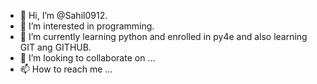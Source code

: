 - 👋 Hi, I’m @Sahil0912.
- 👀 I’m interested in programming.
- 🌱 I’m currently learning python and enrolled in py4e and also learning GIT ang GITHUB.
- 💞️ I’m looking to collaborate on ...
- 📫 How to reach me ...

<!---
Sahil0912/Sahil0912 is a ✨ special ✨ repository because its `README.md` (this file) appears on your GitHub profile.
You can click the Preview link to take a look at your changes.
--->
